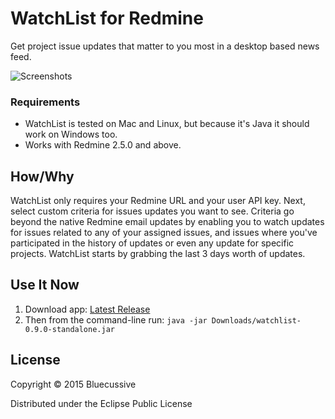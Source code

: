 # WatchList for Redmine

Get project issue updates that matter to you most in a desktop based news feed.

![Screenshots](https://s3.amazonaws.com/watchlist-github/screens.png)

### Requirements

* WatchList is tested on Mac and Linux, but because it's Java it should work on Windows too.
* Works with Redmine 2.5.0 and above.

## How/Why

WatchList only requires your Redmine URL and your user API key. Next, select custom criteria for issues updates you want to see. Criteria go beyond the native Redmine email updates by enabling you to watch updates for issues related to any of your assigned issues, and issues where you've participated in the history of updates or even any update for specific projects. WatchList starts by grabbing the last 3 days worth of updates.

## Use It Now

1. Download app: [Latest Release](https://github.com/detarmstrong/watchlist/releases/download/0.9.0/watchlist-0.9.0-standalone.jar)
1. Then from the command-line run:
```java -jar Downloads/watchlist-0.9.0-standalone.jar```

## License

Copyright © 2015 Bluecussive

Distributed under the Eclipse Public License
